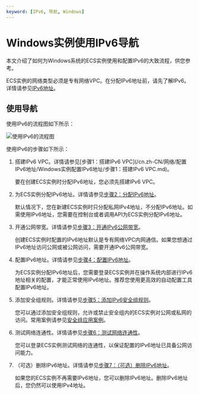 ```yaml
---
keyword: [IPv6, 导航, Windows]
---
```


# Windows实例使用IPv6导航

本文介绍了如何为Windows系统的ECS实例使用和配置IPv6的大致流程，供您参考。

ECS实例的网络类型必须是专有网络VPC。在分配IPv6地址前，请先了解IPv6。详情请参见[IPv6地址](/cn.zh-CN/网络/实例IP地址介绍/IPv6地址.md)。

## 使用导航

使用IPv6的流程图如下所示：

![使用IPv6的流程图](https://static-aliyun-doc.oss-accelerate.aliyuncs.com/assets/img/zh-CN/7671333061/p35066.png)

使用IPv6的步骤如下所示：

1.  搭建IPv6 VPC。详情请参见[步骤1：搭建IPv6 VPC](/cn.zh-CN/网络/配置IPv6地址/Windows实例配置IPv6地址/步骤1：搭建IPv6 VPC.md)。

    要在创建ECS实例时分配IPv6地址，您必须先搭建IPv6 VPC。

2.  为ECS实例分配IPv6地址。详情请参见[步骤2：分配IPv6地址](/cn.zh-CN/网络/配置IPv6地址/Windows实例配置IPv6地址/步骤2：分配IPv6地址.md)。

    默认情况下，您在新建ECS实例时只分配私网IPv4地址，不分配IPv6地址。如需使用IPv6地址，您需要在控制台或者调用API为ECS实例分配IPv6地址。

3.  开通公网带宽。详情请参见[步骤3：开通IPv6公网带宽](/cn.zh-CN/网络/配置IPv6地址/Windows实例配置IPv6地址/步骤3：开通IPv6公网带宽.md)。

    创建ECS实例时配置的IPv6地址默认是专有网络VPC内网通信。如果您想通过IPv6地址访问公网或被公网访问，需要开通IPv6公网带宽。

4.  配置IPv6地址。详情请参见[步骤4：配置IPv6地址](/cn.zh-CN/网络/配置IPv6地址/Windows实例配置IPv6地址/步骤4：配置IPv6地址.md)。

    为ECS实例分配IPv6地址后，您需要登录ECS实例并在操作系统内部进行IPv6地址相关的配置，才能正常使用IPv6地址。推荐您使用更高效的自动配置工具配置IPv6地址。

5.  添加安全组规则。详情请参见[步骤5：添加IPv6安全组规则](/cn.zh-CN/网络/配置IPv6地址/Windows实例配置IPv6地址/步骤5：添加IPv6安全组规则.md)。

    您可以通过添加安全组规则，允许或禁止安全组内的ECS实例对公网或私网的访问。常用案例请参见[安全组应用案例](/cn.zh-CN/安全/安全组/安全组应用案例.md)。

6.  测试网络连通性。详情请参见[步骤6：测试网络连通性](/cn.zh-CN/网络/配置IPv6地址/Windows实例配置IPv6地址/步骤6：测试网络连通性.md)。

    您可以登录ECS实例测试网络的连通性，以保证配置的IPv6地址已具备公网访问能力。

7.  （可选）删除IPv6地址。详情请参见[步骤7：（可选）删除IPv6地址](/cn.zh-CN/网络/配置IPv6地址/Windows实例配置IPv6地址/步骤7：（可选）删除IPv6地址.md)。

    如果您的ECS实例不再需要IPv6地址，您可以删除IPv6地址。删除IPv6地址后，您仍然可以使用IPv4地址。


